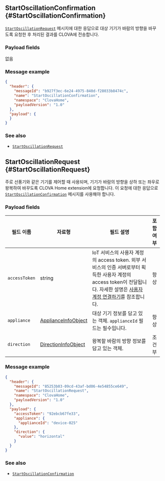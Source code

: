 ## StartOscillationConfirmation {#StartOscillationConfirmation}
[`StartOscillationRequest`](#StartOscillationRequest) 메시지에 대한 응답으로 대상 기기가 바람의 방향을 바꾸도록 요청한 후 처리된 결과를 CLOVA에 전송합니다.

### Payload fields

없음

### Message example

```json
{
  "header": {
    "messageId": "b927f3ec-6e24-4975-840d-f28033b8474c",
    "name": "StartOscillationConfirmation",
    "namespace": "ClovaHome",
    "payloadVersion": "1.0"
  },
  "payload": {
  }
}
```

### See also
* [`StartOscillationRequest`](#StartOscillationRequest)

## StartOscillationRequest {#StartOscillationRequest}
주로 선풍기와 같은 기기를 제어할 때 사용되며, 기기가 바람의 방향을 상하 또는 좌우로 왕복하여 바꾸도록 CLOVA Home extension에 요청합니다. 이 요청에 대한 응답으로 [`StartOscillationConfirmation`](#StartOscillationConfirmation) 메시지를 사용해야 합니다.

### Payload fields

| 필드 이름       | 자료형    | 필드 설명                     | 포함 여부 |
|---------------|---------|-----------------------------|:---------:|
| `accessToken`      | string                                  | IoT 서비스의 사용자 계정의 access token. 외부 서비스의 인증 서버로부터 획득한 사용자 계정의 access token이 전달됩니다. 자세한 설명은 [사용자 계정 연결하기](/Develop/Guides/Link_User_Account.md)를 참조합니다.                          | 항상    |
| `appliance`        | [ApplianceInfoObject](/Develop/References/ClovaHomeInterface/Shared_Objects.md#ApplianceInfoObject)     | 대상 기기 정보를 담고 있는 객체. `applianceId` 필드는 필수입니다.     | 항상    |
| `direction`        | [DirectionInfoObject](/Develop/References/ClovaHomeInterface/Shared_Objects.md#DirectionInfoObject)  | 왕복할 바람의 방향 정보를 담고 있는 객체.  | 조건부 |

### Message example

```json
{
  "header": {
    "messageId": "85253b03-09cd-43af-bd06-4e54855ce649",
    "name": "StartOscillationRequest",
    "namespace": "ClovaHome",
    "payloadVersion": "1.0"
  },
  "payload": {
    "accessToken": "92ebcb67fe33",
    "appliance": {
      "applianceId": "device-025"
    },
    "direction": {
      "value": "horizontal"
    }
  }
}
```

### See also
* [`StartOscillationConfirmation`](#StartOscillationConfirmation)
